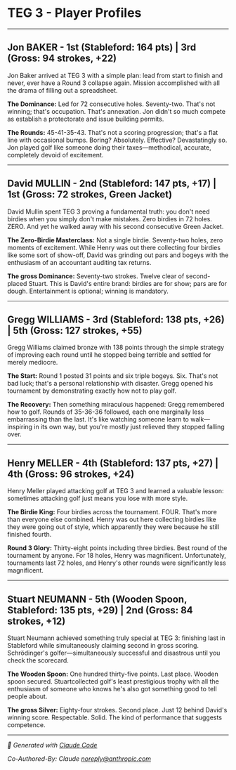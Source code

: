 # TEG 3 - Player Profiles

---

## Jon BAKER - 1st (Stableford: 164 pts) | 3rd (Gross: 94 strokes, +22)

Jon Baker arrived at TEG 3 with a simple plan: lead from start to finish and never, ever have a Round 3 collapse again. Mission accomplished with all the drama of filling out a spreadsheet.

**The Dominance:** Led for 72 consecutive holes. Seventy-two. That's not winning; that's occupation. That's annexation. Jon didn't so much compete as establish a protectorate and issue building permits.

**The Rounds:** 45-41-35-43. That's not a scoring progression; that's a flat line with occasional bumps. Boring? Absolutely. Effective? Devastatingly so. Jon played golf like someone doing their taxes—methodical, accurate, completely devoid of excitement.

---

## David MULLIN - 2nd (Stableford: 147 pts, +17) | 1st (Gross: 72 strokes, **Green Jacket**)

David Mullin spent TEG 3 proving a fundamental truth: you don't need birdies when you simply don't make mistakes. Zero birdies in 72 holes. ZERO. And yet he walked away with his second consecutive Green Jacket.

**The Zero-Birdie Masterclass:** Not a single birdie. Seventy-two holes, zero moments of excitement. While Henry was out there collecting four birdies like some sort of show-off, David was grinding out pars and bogeys with the enthusiasm of an accountant auditing tax returns.

**The gross Dominance:** Seventy-two strokes. Twelve clear of second-placed Stuart. This is David's entire brand: birdies are for show; pars are for dough. Entertainment is optional; winning is mandatory.

---

## Gregg WILLIAMS - 3rd (Stableford: 138 pts, +26) | 5th (Gross: 127 strokes, +55)

Gregg Williams claimed bronze with 138 points through the simple strategy of improving each round until he stopped being terrible and settled for merely mediocre.

**The Start:** Round 1 posted 31 points and six triple bogeys. Six. That's not bad luck; that's a personal relationship with disaster. Gregg opened his tournament by demonstrating exactly how not to play golf.

**The Recovery:** Then something miraculous happened: Gregg remembered how to golf. Rounds of 35-36-36 followed, each one marginally less embarrassing than the last. It's like watching someone learn to walk—inspiring in its own way, but you're mostly just relieved they stopped falling over.

---

## Henry MELLER - 4th (Stableford: 137 pts, +27) | 4th (Gross: 96 strokes, +24)

Henry Meller played attacking golf at TEG 3 and learned a valuable lesson: sometimes attacking golf just means you lose with more style.

**The Birdie King:** Four birdies across the tournament. FOUR. That's more than everyone else combined. Henry was out here collecting birdies like they were going out of style, which apparently they were because he still finished fourth.

**Round 3 Glory:** Thirty-eight points including three birdies. Best round of the tournament by anyone. For 18 holes, Henry was magnificent. Unfortunately, tournaments last 72 holes, and Henry's other rounds were significantly less magnificent.

---

## Stuart NEUMANN - 5th (**Wooden Spoon**, Stableford: 135 pts, +29) | 2nd (Gross: 84 strokes, +12)

Stuart Neumann achieved something truly special at TEG 3: finishing last in Stableford while simultaneously claiming second in gross scoring. Schrödinger's golfer—simultaneously successful and disastrous until you check the scorecard.

**The Wooden Spoon:** One hundred thirty-five points. Last place. Wooden spoon secured. Stuartcollected golf's least prestigious trophy with all the enthusiasm of someone who knows he's also got something good to tell people about.

**The gross Silver:** Eighty-four strokes. Second place. Just 12 behind David's winning score. Respectable. Solid. The kind of performance that suggests competence.

---

*🤖 Generated with [Claude Code](https://claude.com/claude-code)*

*Co-Authored-By: Claude <noreply@anthropic.com>*
